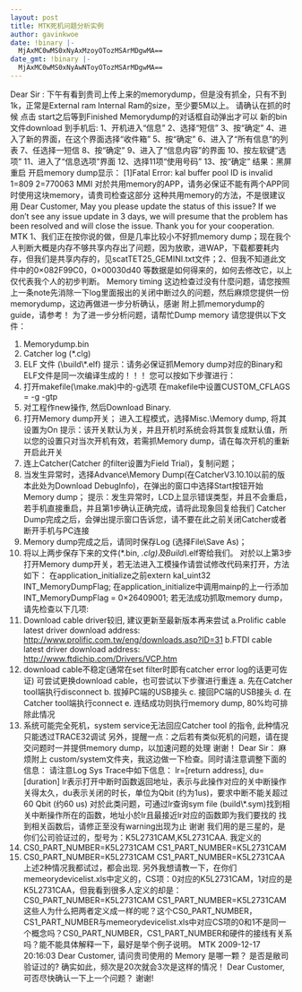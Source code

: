 ```yaml
---
layout: post
title: MTK死机问题分析实例
author: gavinkwoe
date: !binary |-
  MjAxMC0wMS0xNyAxMzoyOTozMSArMDgwMA==
date_gmt: !binary |-
  MjAxMC0wMS0xNyAwNToyOTozMSArMDgwMA==
---
```

Dear Sir :
下午有看到贵司上传上来的memorydump，但是没有抓全，只有不到1k，正常是External ram Internal Ram的size，至少要5M以上。
请确认在抓的时候 点击 start之后等到Finished Memorydump的对话框自动弹出才可以
新的bin文件download 到手机后:
1、开机进入“信息”
2、选择“短信”
3、按“确定”
4、进入了新的界面，在这个界面选择“收件箱”
5、按“确定”
6、进入了“所有信息”的列表
7、任选择一短信
8、按“确定”
9、进入了“信息内容”的界面
10、按左软键“选项”
11、进入了“信息选项”界面
12、选择11项“使用号码”
13、按“确定”
结果：黑屏重启
开启memory dump显示：
[1]Fatal Error:
kal buffer pool ID is invalid
1=809 2=770063
MMI
对於共用memory的APP，请务必保证不能有两个APP同时使用这块memory，请贵司检查这部分 这种共用memory的方法，不是很建议用
Dear Customer,
May you please update the status of this issue?
If we don&rsquo;t see any issue update in 3 days, we will presume that the problem has been resolved and will close the issue.
Thank you for your cooperation.
MTK
1、我们正在按你说的做，但是几率比较小不好抓memory dump；现在我个人判断大概是内存不够共享内存出了问题，因为放歌，进WAP，下载都要耗内存，但我们是共享内存的，见scatTET25_GEMINI.txt文件；2、但我不知道此文件中的0&times;082F99C0，0&times;00030d40 等数据是如何得来的，如何去修改它，以上仅代表我个人的初步判断。
Memory timing 这边检查过没有什麼问题，请您按照上一条note先消除一下log里面报出的关闭中断过久的问题，然后麻烦您提供一份memorydump，这边再做进一步分析确认，感谢
附上抓memorydump的guide，请参考！
为了进一步分析问题，请帮忙Dump memory
请您提供以下文件：
1. Memorydump.bin
2. Catcher log (*.clg)
3. ELF 文件 (\build\\*.elf)
提示：请务必保证抓Memory dump对应的Binary和ELF文件是同一次编译生成的！！！
您可以按如下步骤进行：
1. 打开makefile(\make\.mak)中的-g选项
在makefile中设置CUSTOM_CFLAGS = -g -gtp
2. 对工程作new操作, 然后Download Binary.
3. 打开Memory dump开关；
进入工程模式，选择Misc.\Memory dump, 将其设置为On
提示：该开关默认为关，并且开机时系统会将其恢复成默认值，所以您的设置只对当次开机有效，若需抓Memory dump，请在每次开机的重新开启此开关
4. 连上Catcher(Catcher 的filter设置为Field Trial)，复制问题；
5. 当发生异常时，选择Advance\Memory Dump(在CatcherV3.10.10以前的版本此处为Download DebugInfo)，在弹出的窗口中选择Start按钮开始Memory dump；
提示：发生异常时，LCD上显示错误类型，并且不会重启，若手机直接重启，并且第1步确认正确完成，请将此现象回复给我们
Catcher Dump完成之后，会弹出提示窗口告诉您，请不要在此之前关闭Catcher或者断开手机与PC连接
6. Memory dump完成之后，请同时保存Log (选择File\Save As)；
7. 将以上两步保存下来的文件(*.bin, *.clg)及Build\\*.elf寄给我们。
对於以上第3步打开Memory dump开关，若无法进入工模操作请尝试修改代码来打开，方法如下：
在application_initialize之前extern kal_uint32 INT_MemoryDumpFlag;
在application_initialize中调用mainp的上一行添加INT_MemoryDumpFlag = 0&times;26409001;
若无法成功抓取memory dump，请先检查以下几项:
1. Download cable driver较旧, 建议更新至最新版本再来尝试
a.Prolific cable latest driver download address: http://www.prolific.com.tw/eng/downloads.asp?ID=31
b.FTDI cable latest driver download address: http://www.ftdichip.com/Drivers/VCP.htm
2. download cable不稳定(通常在set filter时即有catcher error log的话更可佐证)
可尝试更换download cable，也可尝试以下步骤进行重连
a. 先在Catcher tool端执行disconnect
b. 拔掉PC端的USB接头
c. 接回PC端的USB接头
d. 在Catcher tool端执行connect
e. 连结成功则执行memory dump, 80%均可排除此情况
3. 系统可能完全死机，system service无法回应Catcher tool 的指令, 此种情况只能透过TRACE32调试
另外，提醒一点：之后若有类似死机的问题，请在提交问题时一并提供memory dump，以加速问题的处理
谢谢！
Dear Sir：
麻烦附上 custom/system文件夹，我这边做一下检查。同时请注意调整下面的信息：
请注意Log Sys Trace中如下信息：
lr=[return address], du= [duration]
lr表示打开中断时函数返回地址，表示与此操作对应的关中断操作关得太久，du表示关闭的时长，单位为Qbit (约为1us)，要求中断不能关超过60 Qbit (约60 us)
对於此类问题，可通过lr查询sym file (build\\*.sym)找到相关中断操作所在的函数，地址小於lr且最接近lr对应的函数即为我们要找的
找到相关函数后，请修正至没有warning出现为止
谢谢
我们用的是三星的，是你们公司验证过的，型号为：K5L2731CAM,K5L2731CAA.
我定义的
1. CS0_PART_NUMBER=K5L2731CAM
CS1_PART_NUMBER=K5L2731CAM
2. CS0_PART_NUMBER=K5L2731CAM
CS1_PART_NUMBER=K5L2731CAA
上述2种情况我都试过，都会出现.
另外我想请教一下，在你们memeorydevicelist.xls中定义的，CS项：0对应的K5L2731CAM，1对应的是K5L2731CAA，但我看到很多人定义的却是： CS0_PART_NUMBER=K5L2731CAM
CS1_PART_NUMBER=K5L2731CAM
这些人为什么把两者定义成一样的呢？这个CS0_PART_NUMBER，CS1_PART_NUMBER与memeorydevicelist.xls中对应CS项的0和1不是同一个概念吗？CS0_PART_NUMBER，CS1_PART_NUMBER和硬件的接线有关系吗？能不能具体解释一下，最好是举个例子说明。
MTK 2009-12-17 20:16:03 Dear Customer, 请问贵司使用的 Memory 是哪一颗？ 是否是敝司验证过的?
确实如此，频次是20次就会3次是这样的情况！
Dear Customer, 可否尽快确认一下上一个问题？ 谢谢!
